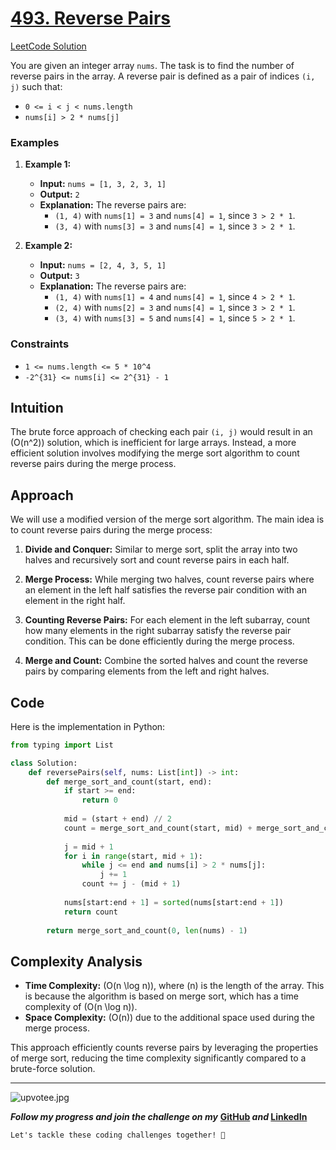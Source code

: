 # [493. Reverse Pairs](https://leetcode.com/problems/reverse-pairs/description/)
[LeetCode Solution](https://leetcode.com/problems/reverse-pairs/solutions/5539989/step-by-step-explanation-challenge-day-3-revisewitharsh)

You are given an integer array `nums`. The task is to find the number of reverse pairs in the array. A reverse pair is defined as a pair of indices `(i, j)` such that:

- `0 <= i < j < nums.length`
- `nums[i] > 2 * nums[j]`

### Examples

1. **Example 1:**
   - **Input:** `nums = [1, 3, 2, 3, 1]`
   - **Output:** `2`
   - **Explanation:** The reverse pairs are:
     - `(1, 4)` with `nums[1] = 3` and `nums[4] = 1`, since `3 > 2 * 1`.
     - `(3, 4)` with `nums[3] = 3` and `nums[4] = 1`, since `3 > 2 * 1`.

2. **Example 2:**
   - **Input:** `nums = [2, 4, 3, 5, 1]`
   - **Output:** `3`
   - **Explanation:** The reverse pairs are:
     - `(1, 4)` with `nums[1] = 4` and `nums[4] = 1`, since `4 > 2 * 1`.
     - `(2, 4)` with `nums[2] = 3` and `nums[4] = 1`, since `3 > 2 * 1`.
     - `(3, 4)` with `nums[3] = 5` and `nums[4] = 1`, since `5 > 2 * 1`.

### Constraints

- `1 <= nums.length <= 5 * 10^4`
- `-2^{31} <= nums[i] <= 2^{31} - 1`

## Intuition

The brute force approach of checking each pair `(i, j)` would result in an \(O(n^2)\) solution, which is inefficient for large arrays. Instead, a more efficient solution involves modifying the merge sort algorithm to count reverse pairs during the merge process.

## Approach

We will use a modified version of the merge sort algorithm. The main idea is to count reverse pairs during the merge process:

1. **Divide and Conquer:** Similar to merge sort, split the array into two halves and recursively sort and count reverse pairs in each half.

2. **Merge Process:** While merging two halves, count reverse pairs where an element in the left half satisfies the reverse pair condition with an element in the right half.

3. **Counting Reverse Pairs:** For each element in the left subarray, count how many elements in the right subarray satisfy the reverse pair condition. This can be done efficiently during the merge process.

4. **Merge and Count:** Combine the sorted halves and count the reverse pairs by comparing elements from the left and right halves.

## Code

Here is the implementation in Python:

```python
from typing import List

class Solution:
    def reversePairs(self, nums: List[int]) -> int:
        def merge_sort_and_count(start, end):
            if start >= end:
                return 0
            
            mid = (start + end) // 2
            count = merge_sort_and_count(start, mid) + merge_sort_and_count(mid + 1, end)
            
            j = mid + 1
            for i in range(start, mid + 1):
                while j <= end and nums[i] > 2 * nums[j]:
                    j += 1
                count += j - (mid + 1)
            
            nums[start:end + 1] = sorted(nums[start:end + 1])
            return count
        
        return merge_sort_and_count(0, len(nums) - 1)
```

## Complexity Analysis

- **Time Complexity:** \(O(n \log n)\), where \(n\) is the length of the array. This is because the algorithm is based on merge sort, which has a time complexity of \(O(n \log n)\).
- **Space Complexity:** \(O(n)\) due to the additional space used during the merge process.

This approach efficiently counts reverse pairs by leveraging the properties of merge sort, reducing the time complexity significantly compared to a brute-force solution.

---
![upvotee.jpg](https://assets.leetcode.com/users/images/e9ab2638-b67e-4627-b3b2-9a9a22f0846e_1674113681.4102023.jpeg)

***Follow my progress and join the challenge on my*** **[GitHub](https://github.com/nandini-gangrade/DSA-Sheet) *and* [LinkedIn](https://www.linkedin.com/feed/update/urn:li:activity:7221580562367414272/)** 

`Let's tackle these coding challenges together! 🚀`
